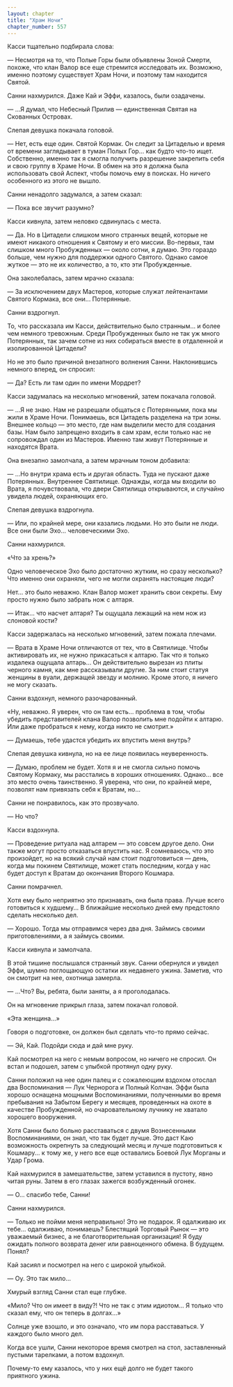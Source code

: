 ```yaml
---
layout: chapter
title: "Храм Ночи"
chapter_number: 557
---
```


Касси тщательно подбирала слова:

— Несмотря на то, что Полые Горы были объявлены Зоной Смерти, похоже, что клан Валор все еще стремится исследовать их. Возможно, именно поэтому существует Храм Ночи, и поэтому там находится Святой.

Санни нахмурился. Даже Кай и Эффи, казалось, были озадачены.

— ...Я думал, что Небесный Прилив — единственная Святая на Скованных Островах.

Слепая девушка покачала головой.

— Нет, есть еще один. Святой Кормак. Он следит за Цитаделью и время от времени заглядывает в туман Полых Гор... как будто что-то ищет. Собственно, именно так я смогла получить разрешение закрепить себя и свою группу в Храме Ночи. В обмен на это я должна была использовать свой Аспект, чтобы помочь ему в поисках. Но ничего особенного из этого не вышло.

Санни ненадолго задумался, а затем сказал:

— Пока все звучит разумно?

Касси кивнула, затем неловко сдвинулась с места.

— Да. Но в Цитадели слишком много странных вещей, которые не имеют никакого отношения к Святому и его миссии. Во-первых, там слишком много Пробужденных — около сотни, я думаю. Это гораздо больше, чем нужно для поддержки одного Святого. Однако самое жуткое — это не их количество, а то, кто эти Пробужденные.

Она заколебалась, затем мрачно сказала:

— За исключением двух Мастеров, которые служат лейтенантами Святого Кормака, все они... Потерянные.

Санни вздрогнул.

То, что рассказала им Касси, действительно было странным... и более чем немного тревожным. Среди Пробужденных было не так уж много Потерянных, так зачем сотне из них собираться вместе в отдаленной и изолированной Цитадели?

Но не это было причиной внезапного волнения Санни. Наклонившись немного вперед, он спросил:

— Да? Есть ли там один по имени Мордрет?

Касси задумалась на несколько мгновений, затем покачала головой.

— ...Я не знаю. Нам не разрешали общаться с Потерянными, пока мы жили в Храме Ночи. Понимаешь, вся Цитадель разделена на три зоны. Внешнее кольцо — это место, где нам выделили место для создания базы. Нам было запрещено входить в сам храм, если только нас не сопровождал один из Мастеров. Именно там живут Потерянные и находятся Врата.

Она внезапно замолчала, а затем мрачным тоном добавила:

— ...Но внутри храма есть и другая область. Туда не пускают даже Потерянных. Внутреннее Святилище. Однажды, когда мы входили во Врата, я почувствовала, что двери Святилища открываются, и случайно увидела людей, охраняющих его.

Слепая девушка вздрогнула.

— Или, по крайней мере, они казались людьми. Но это были не люди. Все они были Эхо... человеческими Эхо.

Санни нахмурился.

«Что за хрень?»

Одно человеческое Эхо было достаточно жутким, но сразу несколько? Что именно они охраняли, чего не могли охранять настоящие люди?

Нет... это было неважно. Клан Валор может хранить свои секреты. Ему просто нужно было забрать нож с алтаря.

— Итак... что насчет алтаря? Ты ощущала лежащий на нем нож из слоновой кости?

Касси задержалась на несколько мгновений, затем пожала плечами.

— Врата в Храме Ночи отличаются от тех, что в Святилище. Чтобы активировать их, не нужно прикасаться к алтарю. Так что я только издалека ощущала алтарь... Он действительно вырезан из плиты черного камня, как мне рассказывали другие. За ним стоит статуя женщины в вуали, держащей звезду и молнию. Кроме этого, я ничего не могу сказать.

Санни вздохнул, немного разочарованный.

«Ну, неважно. Я уверен, что он там есть... проблема в том, чтобы убедить представителей клана Валор позволить мне подойти к алтарю. Или даже пробраться к нему, когда никто не смотрит.»

— Думаешь, тебе удастся убедить их впустить меня внутрь?

Слепая девушка кивнула, но на ее лице появилась неуверенность.

— Думаю, проблем не будет. Хотя я и не смогла сильно помочь Святому Кормаку, мы расстались в хороших отношениях. Однако... все это место очень таинственно. Я уверена, что они, по крайней мере, позволят нам привязать себя к Вратам, но...

Санни не понравилось, как это прозвучало.

— Но что?

Касси вздохнула.

— Проведение ритуала над алтарем — это совсем другое дело. Они также могут просто отказаться впустить нас. Я сомневаюсь, что это произойдет, но на всякий случай нам стоит подготовиться — день, когда мы покинем Святилище, может стать последним, когда у нас будет доступ к Вратам до окончания Второго Кошмара.

Санни помрачнел.

Хотя ему было неприятно это признавать, она была права. Лучше всего готовиться к худшему... В ближайшие несколько дней ему предстояло сделать несколько дел.

— Хорошо. Тогда мы отправимся через два дня. Займись своими приготовлениями, а я займусь своими.

Касси кивнула и замолчала.

В этой тишине послышался странный звук. Санни обернулся и увидел Эффи, шумно поглощающую остатки их недавнего ужина. Заметив, что он смотрит на нее, охотница замерла.

— ...Что? Вы, ребята, были заняты, а я проголодалась.

Он на мгновение прикрыл глаза, затем покачал головой.

«Эта женщина...»

Говоря о подготовке, он должен был сделать что-то прямо сейчас.

— Эй, Кай. Подойди сюда и дай мне руку.

Кай посмотрел на него с немым вопросом, но ничего не спросил. Он встал и подошел, затем с улыбкой протянул одну руку.

Санни положил на нее один палец и с сожалеющим вздохом отослал два Воспоминания — Лук Чернорога и Полный Колчан. Эффи была хорошо оснащена мощными Воспоминаниями, полученными во время пребывания на Забытом Берегу и месяцев, проведенных на охоте в качестве Пробужденной, но очаровательному лучнику не хватало хорошего вооружения.

Хотя Санни было больно расставаться с двумя Вознесенными Воспоминаниями, он знал, что так будет лучше. Это даст Каю возможность окрепнуть за следующий месяц и лучше подготовиться к Кошмару... к тому же, у него все еще оставались Боевой Лук Морганы и Удар Грома.

Кай нахмурился в замешательстве, затем уставился в пустоту, явно читая руны. Затем в его глазах зажегся возбужденный огонек.

— О... спасибо тебе, Санни!

Санни нахмурился.

— Только не пойми меня неправильно! Это не подарок. Я одалживаю их тебе... одалживаю, понимаешь? Блестящий Торговый Рынок — это уважаемый бизнес, а не благотворительная организация! Я буду ожидать полного возврата денег или равноценного обмена. В будущем. Понял?

Кай засиял и посмотрел на него с широкой улыбкой.

— Оу. Это так мило...

Хмурый взгляд Санни стал еще глубже.

«Мило? Что он имеет в виду?! Что не так с этим идиотом... Я только что сказал ему, что он теперь в долгах...»

Солнце уже взошло, и это означало, что им пора расставаться. У каждого было много дел.

Когда все ушли, Санни некоторое время смотрел на стол, заставленный пустыми тарелками, а потом вздохнул.

Почему-то ему казалось, что у них ещё долго не будет такого приятного ужина.